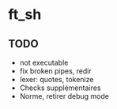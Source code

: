 # ft_sh

## TODO

- not executable
- fix broken pipes, redir
- lexer: quotes, tokenize
- Checks supplémentaires
- Norme, retirer debug mode
